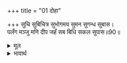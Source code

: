 +++
title = "01 दोहा"

+++
सुचि सुबिचित्र सुभोगमय सुमन सुगन्ध सुबास।  
पलँग मञ्जु मनि दीप जहँ सब बिधि सकल सुपास॥90॥  

<details><summary>मूल</summary>

सुचि सुबिचित्र सुभोगमय सुमन सुगन्ध सुबास।  
पलँग मञ्जु मनि दीप जहँ सब बिधि सकल सुपास॥90॥  
</details>

<details><summary>भावार्थ</summary>

 जो पवित्र, बडे ही विलक्षण, सुन्दर भोग पदार्थों से पूर्ण और फूलों की सुगन्ध से सुवासित हैं, जहाँ सुन्दर पलँग और मणियों के दीपक हैं तथा सब प्रकार का पूरा आराम है,॥90॥  
</details>



